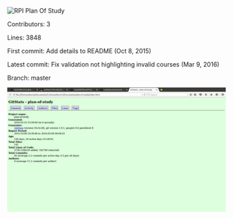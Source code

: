 ![RPI Plan Of Study](https://github.com/rpiyaps/plan-of-study.git)

Contributors: 3

Lines: 3848

First commit: Add details to README (Oct 8, 2015)

Latest commit: Fix validation not highlighting invalid courses (Mar 9, 2016)

Branch: master

![gitstats](https://github.com/harrij15/Lab6/blob/master/gitstatsplan.png)

